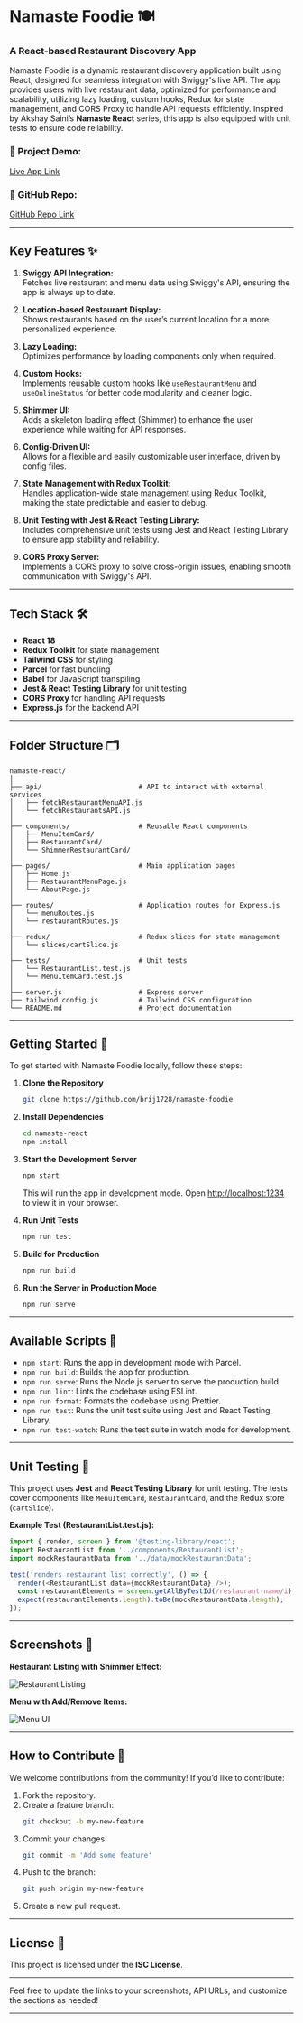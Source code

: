 
# Namaste Foodie 🍽️

### A React-based Restaurant Discovery App

Namaste Foodie is a dynamic restaurant discovery application built using React, designed for seamless integration with Swiggy's live API. The app provides users with live restaurant data, optimized for performance and scalability, utilizing lazy loading, custom hooks, Redux for state management, and CORS Proxy to handle API requests efficiently. Inspired by Akshay Saini’s **Namaste React** series, this app is also equipped with unit tests to ensure code reliability.

### 🚀 Project Demo:
[Live App Link](https://namaste-react-foodie.vercel.app/)

### 📁 GitHub Repo:
[GitHub Repo Link](https://github.com/brij1728/namaste-foodie)

---

## Key Features ✨

1. **Swiggy API Integration:**  
   Fetches live restaurant and menu data using Swiggy's API, ensuring the app is always up to date.

2. **Location-based Restaurant Display:**  
   Shows restaurants based on the user’s current location for a more personalized experience.

3. **Lazy Loading:**  
   Optimizes performance by loading components only when required.

4. **Custom Hooks:**  
   Implements reusable custom hooks like `useRestaurantMenu` and `useOnlineStatus` for better code modularity and cleaner logic.

5. **Shimmer UI:**  
   Adds a skeleton loading effect (Shimmer) to enhance the user experience while waiting for API responses.

6. **Config-Driven UI:**  
   Allows for a flexible and easily customizable user interface, driven by config files.

7. **State Management with Redux Toolkit:**  
   Handles application-wide state management using Redux Toolkit, making the state predictable and easier to debug.

8. **Unit Testing with Jest & React Testing Library:**  
   Includes comprehensive unit tests using Jest and React Testing Library to ensure app stability and reliability.

9. **CORS Proxy Server:**  
   Implements a CORS proxy to solve cross-origin issues, enabling smooth communication with Swiggy's API.

---

## Tech Stack 🛠️

- **React 18**
- **Redux Toolkit** for state management
- **Tailwind CSS** for styling
- **Parcel** for fast bundling
- **Babel** for JavaScript transpiling
- **Jest & React Testing Library** for unit testing
- **CORS Proxy** for handling API requests
- **Express.js** for the backend API

---

## Folder Structure 🗂️

```
namaste-react/
│
├── api/                        # API to interact with external services
│   ├── fetchRestaurantMenuAPI.js
│   └── fetchRestaurantsAPI.js
│
├── components/                 # Reusable React components
│   ├── MenuItemCard/
│   ├── RestaurantCard/
│   └── ShimmerRestaurantCard/
│
├── pages/                      # Main application pages
│   ├── Home.js
│   ├── RestaurantMenuPage.js
│   └── AboutPage.js
│
├── routes/                     # Application routes for Express.js
│   └── menuRoutes.js
│   └── restaurantRoutes.js
│
├── redux/                      # Redux slices for state management
│   └── slices/cartSlice.js
│
├── tests/                      # Unit tests
│   └── RestaurantList.test.js
│   └── MenuItemCard.test.js
│
├── server.js                   # Express server
├── tailwind.config.js          # Tailwind CSS configuration
└── README.md                   # Project documentation
```

---

## Getting Started 🏁

To get started with Namaste Foodie locally, follow these steps:

1. **Clone the Repository**  
   ```bash
   git clone https://github.com/brij1728/namaste-foodie
   ```

2. **Install Dependencies**  
   ```bash
   cd namaste-react
   npm install
   ```

3. **Start the Development Server**  
   ```bash
   npm start
   ```
   This will run the app in development mode. Open [http://localhost:1234](http://localhost:1234) to view it in your browser.

4. **Run Unit Tests**  
   ```bash
   npm run test
   ```

5. **Build for Production**  
   ```bash
   npm run build
   ```

6. **Run the Server in Production Mode**  
   ```bash
   npm run serve
   ```

---

## Available Scripts 📜

- `npm start`: Runs the app in development mode with Parcel.
- `npm run build`: Builds the app for production.
- `npm run serve`: Runs the Node.js server to serve the production build.
- `npm run lint`: Lints the codebase using ESLint.
- `npm run format`: Formats the codebase using Prettier.
- `npm run test`: Runs the unit test suite using Jest and React Testing Library.
- `npm run test-watch`: Runs the test suite in watch mode for development.

---

## Unit Testing 🧪

This project uses **Jest** and **React Testing Library** for unit testing. The tests cover components like `MenuItemCard`, `RestaurantCard`, and the Redux store (`cartSlice`).

**Example Test (RestaurantList.test.js):**

```javascript
import { render, screen } from '@testing-library/react';
import RestaurantList from '../components/RestaurantList';
import mockRestaurantData from '../data/mockRestaurantData';

test('renders restaurant list correctly', () => {
  render(<RestaurantList data={mockRestaurantData} />);
  const restaurantElements = screen.getAllByTestId(/restaurant-name/i);
  expect(restaurantElements.length).toBe(mockRestaurantData.length);
});
```

---

## Screenshots 📸

**Restaurant Listing with Shimmer Effect:**

![Restaurant Listing](https://your-screenshot-url)

**Menu with Add/Remove Items:**

![Menu UI](https://your-screenshot-url)

---

## How to Contribute 🤝

We welcome contributions from the community! If you’d like to contribute:

1. Fork the repository.
2. Create a feature branch:  
   ```bash
   git checkout -b my-new-feature
   ```
3. Commit your changes:  
   ```bash
   git commit -m 'Add some feature'
   ```
4. Push to the branch:  
   ```bash
   git push origin my-new-feature
   ```
5. Create a new pull request.

---

## License 📄

This project is licensed under the **ISC License**.

---

Feel free to update the links to your screenshots, API URLs, and customize the sections as needed!

--- 

